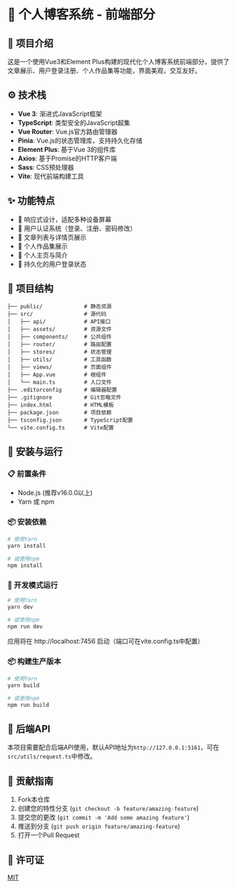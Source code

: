 # 🌟 个人博客系统 - 前端部分

## 📝 项目介绍

这是一个使用Vue3和Element Plus构建的现代化个人博客系统前端部分，提供了文章展示、用户登录注册、个人作品集等功能，界面美观，交互友好。

## ⚙️ 技术栈

- **Vue 3**: 渐进式JavaScript框架
- **TypeScript**: 类型安全的JavaScript超集
- **Vue Router**: Vue.js官方路由管理器
- **Pinia**: Vue.js的状态管理库，支持持久化存储
- **Element Plus**: 基于Vue 3的组件库
- **Axios**: 基于Promise的HTTP客户端
- **Sass**: CSS预处理器
- **Vite**: 现代前端构建工具

## ✨ 功能特点

- 📱 响应式设计，适配多种设备屏幕
- 🔐 用户认证系统（登录、注册、密码修改）
- 📰 文章列表与详情页展示
- 🎨 个人作品集展示
- 👤 个人主页与简介
- 💾 持久化的用户登录状态

## 📂 项目结构

```
├── public/             # 静态资源
├── src/                # 源代码
│   ├── api/            # API接口
│   ├── assets/         # 资源文件
│   ├── components/     # 公共组件
│   ├── router/         # 路由配置
│   ├── stores/         # 状态管理
│   ├── utils/          # 工具函数
│   ├── views/          # 页面组件
│   ├── App.vue         # 根组件
│   └── main.ts         # 入口文件
├── .editorconfig       # 编辑器配置
├── .gitignore          # Git忽略文件
├── index.html          # HTML模板
├── package.json        # 项目依赖
├── tsconfig.json       # TypeScript配置
└── vite.config.ts      # Vite配置
```

## 🚀 安装与运行

### 📋 前置条件

- Node.js (推荐v16.0.0以上)
- Yarn 或 npm

### 📦 安装依赖

```bash
# 使用Yarn
yarn install

# 或使用npm
npm install
```

### 🔧 开发模式运行

```bash
# 使用Yarn
yarn dev

# 或使用npm
npm run dev
```

应用将在 http://localhost:7456 启动（端口可在vite.config.ts中配置）

### 📦 构建生产版本

```bash
# 使用Yarn
yarn build

# 或使用npm
npm run build
```

## 🔌 后端API

本项目需要配合后端API使用，默认API地址为`http://127.0.0.1:5161`，可在`src/utils/request.ts`中修改。

## 👥 贡献指南

1. Fork本仓库
2. 创建您的特性分支 (`git checkout -b feature/amazing-feature`)
3. 提交您的更改 (`git commit -m 'Add some amazing feature'`)
4. 推送到分支 (`git push origin feature/amazing-feature`)
5. 打开一个Pull Request

## 📄 许可证

[MIT](LICENSE)